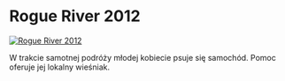 Rogue River 2012 
=============
[![Rogue River 2012 ](http://vidos.pl/images/player.gif)](http://vidos.pl/rogue-river-2012)

 W trakcie samotnej podróży młodej kobiecie psuje się samochód. Pomoc oferuje jej lokalny wieśniak.
